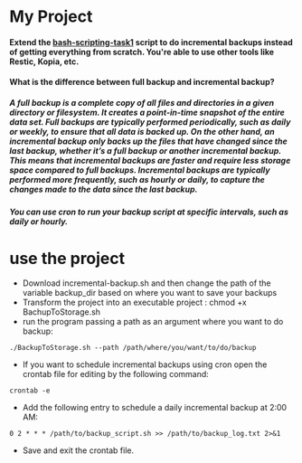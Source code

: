 # My Project
#### Extend the [bash-scripting-task1](https://github.com/farazfaraz/bash-scripting-task1) script to do incremental backups instead of getting everything from scratch. You're able to use other tools like Restic, Kopia, etc.
#### What is the difference between full backup and incremental backup?
##### A full backup is a complete copy of all files and directories in a given directory or filesystem. It creates a point-in-time snapshot of the entire data set. Full backups are typically performed periodically, such as daily or weekly, to ensure that all data is backed up. On the other hand, an incremental backup only backs up the files that have changed since the last backup, whether it’s a full backup or another incremental backup. This means that incremental backups are faster and require less storage space compared to full backups. Incremental backups are typically performed more frequently, such as hourly or daily, to capture the changes made to the data since the last backup.
##### You can use cron to run your backup script at specific intervals, such as daily or hourly.
# use the project
* Download incremental-backup.sh and then change the path of the variable backup_dir based on where you want to save your backups
* Transform the project into an executable project : chmod +x BachupToStorage.sh
* run the program passing a path as an argument where you want to do backup:
```
./BackupToStorage.sh --path /path/where/you/want/to/do/backup
```
* If you want to schedule incremental backups using cron open the crontab file for editing by the following command:
```
crontab -e
```
* Add the following entry to schedule a daily incremental backup at 2:00 AM:
```
0 2 * * * /path/to/backup_script.sh >> /path/to/backup_log.txt 2>&1
```
* Save and exit the crontab file.
